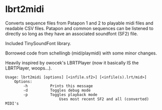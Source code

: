 # lbrt2midi
Converts sequence files from Patapon 1 and 2 to playable midi files and readable CSV files.
Patapon and common sequences can be listened to directly so long as they have an associated soundfont (SF2) file.

Included TinySoundFont library.

Borrowed code from schellingb (mid/playmidi) with some minor changes.

Heavily inspired by owocek's LBRTPlayer (now it basically IS the LBRTPlayer, woops...).


    Usage: lbrt2midi [options] [<infile.sf2>] [<infile(s).lrt/mid>]
        Options:
            -h          Prints this message
            -d          Toggles debug mode
            -p          Toggles playback mode
                            Uses most recent SF2 and all (converted) MIDI's
